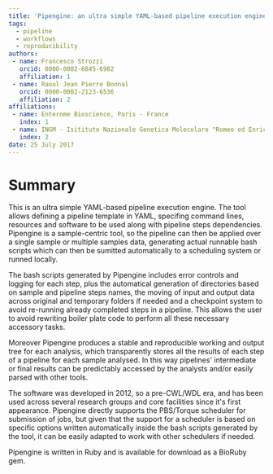```yaml
---
title: 'Pipengine: an ultra simple YAML-based pipeline execution engine'
tags:
  - pipeline
  - workflows
  - reproducibility
authors:
 - name: Francesco Strozzi
   orcid: 0000-0002-6845-6982
   affiliation: 1
 - name: Raoul Jean Pierre Bonnal
   orcid: 0000-0002-2123-6536
   affiliation: 2
affiliations:
 - name: Enterome Bioscience, Paris - France
   index: 1
 - name: INGM - Isitituto Nazionale Genetica Molecolare "Romeo ed Enrica Invernizzi": Milan, Italy
   index: 2
date: 25 July 2017
---
```


# Summary

This is an ultra simple YAML-based pipeline execution engine. The tool allows defining a pipeline template in YAML, specifing command lines, resources and software to be used along with pipeline steps dependencies. Pipengine is a sample-centric tool, so the pipeline can then be applied over a single sample or multiple samples data, generating actual runnable bash scripts which can then be sumitted automatically to a scheduling system or runned locally. 

The bash scripts generated by Pipengine includes error controls and logging for each step, plus the automatical generation of directories based on sample and pipeline steps names, the moving of input and output data across original and temporary folders if needed and a checkpoint system to avoid re-running already completed steps in a pipeline. This allows the user to avoid rewriting boiler plate code to perform all these necessary accessory tasks. 

Moreover Pipengine produces a stable and reproducible working and output tree for each analysis, which transparently stores all the results of each step of a pipeline for each sample analysed. In this way pipelines' intermediate or final results can be predictably accessed by the analysts and/or easily parsed with other tools. 

The software was developed in 2012, so a pre-CWL/WDL era, and has been used across several research groups and core facilities since it's first appearance. Pipengine directly supports the PBS/Torque scheduler for submission of jobs, but given that the support for a scheduler is based on specific options written automatically inside the bash scripts generated by the tool, it can be easily adapted to work with other schedulers if needed. 

Pipengine is written in Ruby and is available for download as a BioRuby gem.
